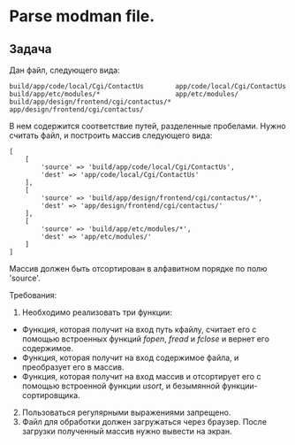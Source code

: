 # Parse modman file.

## Задача

Дан файл, следующего вида:
```
build/app/code/local/Cgi/ContactUs        app/code/local/Cgi/ContactUs
build/app/etc/modules/*                   app/etc/modules/
build/app/design/frontend/cgi/contactus/* app/design/frontend/cgi/contactus/
```

В нем содержится соответствие путей, разделенные пробелами.
Нужно считать файл, и построить массив следующего вида:
```
[
    [
        'source' => 'build/app/code/local/Cgi/ContactUs',
        'dest' => 'app/code/local/Cgi/ContactUs'
    ],
    [
        'source' => 'build/app/design/frontend/cgi/contactus/*',
        'dest' => 'app/design/frontend/cgi/contactus/'
    ],
    [
        'source' => 'build/app/etc/modules/*',
        'dest' => 'app/etc/modules/'
    ]
]
```
Массив должен быть отсортирован в алфавитном порядке по полю 'source'.

Требования:

1. Необходимо реализовать три функции:
  * Функция, которая получит на вход путь кфайлу, считает его с помощью встроенных функций *fopen*, *fread* и *fclose* и вернет его содержимое.
  * Функция, которая получит на вход содержимое файла, и преобразует его в массив.
  * Функция, которая получит на вход массив и отсортирует его с помощью встроенной функции *usort*, и безымянной функции-сортировщика.
2. Пользоваться регулярными выражениями запрещено.
3. Файл для обработки должен загружаться через браузер. После загрузки полученный массив нужно вывести на экран.
